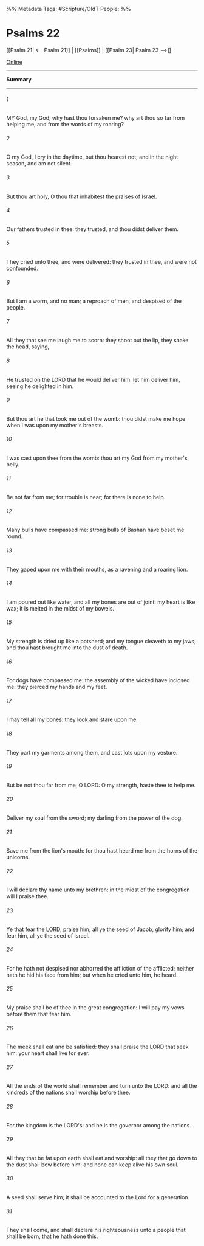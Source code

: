 

%% Metadata
Tags: #Scripture/OldT
People: 
%%
# Psalms 22
[[Psalm 21| <-- Psalm 21]] | [[Psalms]] | [[Psalm 23| Psalm 23 -->]]

[Online](https://churchofjesuschrist.org/study/scriptures/ot/ps/22?lang=eng)

---
__Summary__



---

###### 1
MY God, my God, why hast thou forsaken me?  why art thou so far from helping me, and from the words of my roaring?
###### 2
O my God, I cry in the daytime, but thou hearest not; and in the night season, and am not silent.
###### 3
But thou art holy, O thou that inhabitest the praises of Israel.
###### 4
Our fathers trusted in thee: they trusted, and thou didst deliver them.
###### 5
They cried unto thee, and were delivered: they trusted in thee, and were not confounded.
###### 6
But I am a worm, and no man; a reproach of men, and despised of the people.
###### 7
All they that see me laugh me to scorn: they shoot out the lip, they shake the head, saying,
###### 8
He trusted on the LORD that he would deliver him: let him deliver him, seeing he delighted in him.
###### 9
But thou art he that took me out of the womb: thou didst make me hope when I was upon my mother's breasts.
###### 10
I was cast upon thee from the womb: thou art my God from my mother's belly.
###### 11
Be not far from me; for trouble is near; for there is none to help.
###### 12
Many bulls have compassed me: strong bulls of Bashan have beset me round.
###### 13
They gaped upon me with their mouths, as a ravening and a roaring lion.
###### 14
I am poured out like water, and all my bones are out of joint: my heart is like wax; it is melted in the midst of my bowels.
###### 15
My strength is dried up like a potsherd; and my tongue cleaveth to my jaws; and thou hast brought me into the dust of death.
###### 16
For dogs have compassed me: the assembly of the wicked have inclosed me: they pierced my hands and my feet.
###### 17
I may tell all my bones: they look and stare upon me.
###### 18
They part my garments among them, and cast lots upon my vesture.
###### 19
But be not thou far from me, O LORD: O my strength, haste thee to help me.
###### 20
Deliver my soul from the sword; my darling from the power of the dog.
###### 21
Save me from the lion's mouth: for thou hast heard me from the horns of the unicorns.
###### 22
I will declare thy name unto my brethren: in the midst of the congregation will I praise thee.
###### 23
Ye that fear the LORD, praise him; all ye the seed of Jacob, glorify him; and fear him, all ye the seed of Israel.
###### 24
For he hath not despised nor abhorred the affliction of the afflicted; neither hath he hid his face from him; but when he cried unto him, he heard.
###### 25
My praise shall be of thee in the great congregation: I will pay my vows before them that fear him.
###### 26
The meek shall eat and be satisfied: they shall praise the LORD that seek him: your heart shall live for ever.
###### 27
All the ends of the world shall remember and turn unto the LORD: and all the kindreds of the nations shall worship before thee.
###### 28
For the kingdom is the LORD's: and he is the governor among the nations.
###### 29
All they that be fat upon earth shall eat and worship: all they that go down to the dust shall bow before him: and none can keep alive his own soul.
###### 30
A seed shall serve him; it shall be accounted to the Lord for a generation.
###### 31
They shall come, and shall declare his righteousness unto a people that shall be born, that he hath done this.



